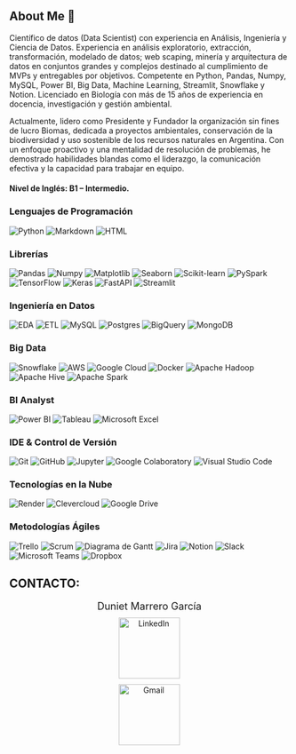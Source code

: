 ## About Me  👋

Científico de datos (Data Scientist) con experiencia en Análisis, Ingeniería y Ciencia de Datos. Experiencia en análisis exploratorio, extracción, transformación, modelado de datos; web scaping, minería y arquitectura de datos en conjuntos grandes y complejos destinado al cumplimiento de MVPs y entregables por objetivos. Competente en Python, Pandas, Numpy, MySQL, Power BI, Big Data, Machine Learning, Streamlit, Snowflake y Notion. Licenciado en Biología con más de 15 años de experiencia en docencia, investigación y gestión ambiental.

Actualmente, lidero como Presidente y Fundador la organización sin fines de lucro Biomas, dedicada a proyectos ambientales, conservación de la biodiversidad y uso sostenible de los recursos naturales en Argentina. Con un enfoque proactivo y una mentalidad de resolución de problemas, he demostrado habilidades blandas como el liderazgo, la comunicación efectiva y la capacidad para trabajar en equipo. 

#### Nivel de Inglés: B1 – Intermedio.

### Lenguajes de Programación
![Python](https://img.shields.io/badge/Python-3776AB?style=for-flat-square&logo=python&logoColor=white) ![Markdown](https://img.shields.io/badge/Markdown-000000?style=for-flat-square&logo=markdown&logoColor=white) ![HTML](https://img.shields.io/badge/HTML5-E34F26?style=for-flat-square&logo=html5&logoColor=white)

### Librerías
![Pandas](https://img.shields.io/badge/Pandas-150458?style=for-flat-square&logo=pandas&logoColor=white) ![Numpy](https://img.shields.io/badge/Numpy-013243?style=for-flat-square&logo=numpy&logoColor=white) ![Matplotlib](https://img.shields.io/badge/Matplotlib-11557C?style=for-flat-square&logo=matplotlib&logoColor=white) ![Seaborn](https://img.shields.io/badge/Seaborn-379F7A?style=for-flat-square&logo=seaborn&logoColor=white) ![Scikit-learn](https://img.shields.io/badge/Scikit--learn-F7931E?style=for-flat-square&logo=scikit-learn&logoColor=white) ![PySpark](https://img.shields.io/badge/PySpark-E25A1C?style=for-flat-square&logo=apache-spark&logoColor=white) ![TensorFlow](https://img.shields.io/badge/TensorFlow-FF6F00?style=for-flat-square&logo=tensorflow&logoColor=white) ![Keras](https://img.shields.io/badge/Keras-D00000?style=for-flat-square&logo=keras&logoColor=white) ![FastAPI](https://img.shields.io/badge/FastAPI-009688?style=for-flat-square&logo=fastapi&logoColor=white) ![Streamlit](https://img.shields.io/badge/Streamlit-FF4B4B?style=for-flat-square&logo=streamlit&logoColor=white)

### Ingeniería en Datos
![EDA](https://img.shields.io/badge/EDA-007ACC?style=for-flat-square&logo=data:image/png;base64,iVBORw0KGgoAAAANSUhEUgAAAA4AAAAOCAIAAACQKrqGAAAAWElEQVR4AWN4dPz5n5+DsX4gyWIo0oMyOZ6nA4DYMDMxMb/A4D0RohDVgCMogCzWAjKIASNYAy6IAI1gCzSAIzqKjDJnZ5d+wXQKHAqOaoDMBDAGcBAAK8gR+ixlMLrAAAAAElFTkSuQmCC) ![ETL](https://img.shields.io/badge/ETL-FF5733?style=for-flat-square&logo=data:image/png;base64,iVBORw0KGgoAAAANSUhEUgAAABIAAAASCAYAAABWzo5XAAAACXBIWXMAAA7EAAAOxAGVKw4bAAABCElEQVQ4jcWTwQnCQAzFf9qgYOIpImLCzcAtNCZA4oiT9MPwgnUHsC3ErIfQYfFhDy1nZy40efvAfgGFBpA9xhz6QcYM16ByB0FsOsYiVE8YdIq2YMfCDpnCpLgP5yYMXMkNpEwzFsE/6CLRE50JWQ9oAqz0+WMQPm5UP4Aqp1EiBZwD8BWQs2Qu6RqqOeI4DKM0iDw9HBuQTEGKMTh7AJzZM8kgygmPKSdE3gMGvAAEeAQJYgAaCChKkNJNuca2RezK8sW+tpEYi02HdRYvhxXO3FyU1SjMgAAAABJRU5ErkJggg==) ![MySQL](https://img.shields.io/badge/MySQL-4479A1?style=for-flat-square&logo=mysql&logoColor=white) ![Postgres](https://img.shields.io/badge/PostgreSQL-336791?style=for-flat-square&logo=postgresql&logoColor=white) ![BigQuery](https://img.shields.io/badge/BigQuery-4285F4?style=for-flat-square&logo=google-cloud&logoColor=white) ![MongoDB](https://img.shields.io/badge/MongoDB-47A248?style=for-flat-square&logo=mongodb&logoColor=white)

### Big Data
![Snowflake](https://img.shields.io/badge/Snowflake-0052CC?style=for-flat-square&logo=snowflake&logoColor=white) ![AWS](https://img.shields.io/badge/AWS-232F3E?style=for-flat-square&logo=amazon-aws&logoColor=white) ![Google Cloud](https://img.shields.io/badge/Google_Cloud-4285F4?style=for-flat-square&logo=google-cloud&logoColor=white) ![Docker](https://img.shields.io/badge/Docker-2496ED?style=for-flat-square&logo=docker&logoColor=white) ![Apache Hadoop](https://img.shields.io/badge/Apache_Hadoop-DF0202?style=for-flat-square&logo=apache&logoColor=white) ![Apache Hive](https://img.shields.io/badge/Apache_Hive-FDEE21?style=for-flat-square&logo=apache&logoColor=white) ![Apache Spark](https://img.shields.io/badge/Apache_Spark-E25A1C?style=for-flat-square&logo=apache-spark&logoColor=white)

### BI Analyst
![Power BI](https://img.shields.io/badge/Power_BI-F2C811?style=for-flat-square&logo=powerbi&logoColor=white) ![Tableau](https://img.shields.io/badge/Tableau-E97627?style=for-flat-square&logo=tableau&logoColor=white) ![Microsoft Excel](https://img.shields.io/badge/Microsoft_Excel-217346?style=for-flat-square&logo=microsoft-excel&logoColor=white)

### IDE & Control de Versión
![Git](https://img.shields.io/badge/Git-F05032?style=for-flat-square&logo=git&logoColor=white) ![GitHub](https://img.shields.io/badge/GitHub-181717?style=for-flat-square&logo=github&logoColor=white) ![Jupyter](https://img.shields.io/badge/Jupyter-F37626?style=for-flat-square&logo=jupyter&logoColor=white) ![Google Colaboratory](https://img.shields.io/badge/Google_Colab-F9AB00?style=for-flat-square&logo=googlecolab&logoColor=white) ![Visual Studio Code](https://img.shields.io/badge/Visual_Studio_Code-007ACC?style=for-flat-square&logo=visual-studio-code&logoColor=white)

### Tecnologías en la Nube
![Render](https://img.shields.io/badge/Render-222222?style=for-flat-square&logo=render&logoColor=white) ![Clevercloud](https://img.shields.io/badge/Clevercloud-007ACC?style=for-flat-square&logo=clever-cloud&logoColor=white) ![Google Drive](https://img.shields.io/badge/Google_Drive-4285F4?style=for-flat-square&logo=google-drive&logoColor=white)

### Metodologías Ágiles
![Trello](https://img.shields.io/badge/Trello-0079BF?style=for-flat-square&logo=trello&logoColor=white) ![Scrum](https://img.shields.io/badge/Scrum-6DB33F?style=for-flat-square&logo=scrum&logoColor=white) ![Diagrama de Gantt](https://img.shields.io/badge/Diagrama_de_Gantt-4285F4?style=for-flat-square&logo=ganttproject&logoColor=white) ![Jira](https://img.shields.io/badge/Jira-0052CC?style=for-flat-square&logo=jira&logoColor=white) ![Notion](https://img.shields.io/badge/Notion-000000?style=for-flat-square&logo=notion&logoColor=white) ![Slack](https://img.shields.io/badge/Slack-4A154B?style=for-flat-square&logo=slack&logoColor=white) ![Microsoft Teams](https://img.shields.io/badge/Microsoft_Teams-6264A7?style=for-flat-square&logo=microsoft-teams&logoColor=white) ![Dropbox](https://img.shields.io/badge/Dropbox-007ee5?style=for-flat-square&logo=dropbox&logoColor=white)

## CONTACTO:

<div style="text-align: center;">
  <div style="font-size: 18px; margin-bottom: 10px;">Duniet Marrero García</div>
  <div>
    <a href="https://www.linkedin.com/in/duniet-marrero-garcia-7a246aa1" target="_blank">
      <img src="https://img.shields.io/badge/linkedin%20-%230077B5.svg?&style=for-flat-square&logo=linkedin&logoColor=white" alt="LinkedIn" style="width: 110px; margin-bottom: 5px;">
    </a>
  </div>
  <div>
    <a href="mailto:dunietmg@gmail.com" target="_blank">
      <img src="https://img.shields.io/badge/gmail%20-%23D14836.svg?&style=for-flat-square&logo=gmail&logoColor=white" alt="Gmail" style="width: 110px; margin-top: 5px;">
    </a>
  </div>
</div>






<!--
**dunietmg/dunietmg** is a ✨ _special_ ✨ repository because its `README.md` (this file) appears on your GitHub profile.

Here are some ideas to get you started:

- 🔭 I’m currently working on ...
- 🌱 I’m currently learning ...
- 👯 I’m looking to collaborate on ...
- 🤔 I’m looking for help with ...
- 💬 Ask me about ...
- 📫 How to reach me: ...
- 😄 Pronouns: ...
- ⚡ Fun fact: ...
-->
